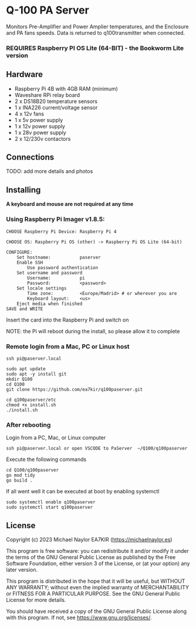 # Q-100 PA Server
Monitors Pre-Amplifier and Power Amplier temperatures, and the Enclosure and PA fans speeds. Data is returned to q100transmitter when connected.
### REQUIRES Raspberry PI OS Lite (64-BIT) - the Bookworm Lite version

## Hardware
- Raspberry Pi 4B with 4GB RAM (minimum)
- Waveshare RPi relay board
- 2 x DS18B20 temperature sensors
- 1 x INA226 current/voltage sensor
- 4 x 12v fans
- 1 x 5v power supply
- 1 x 12v power supply
- 1 x 28v power supply
- 2 x 12/230v contactors

## Connections
TODO: add more details and photos

## Installing
**A keyboard and mouse are not required at any time**

### Using Raspberry Pi Imager v1.8.5:
```
CHOOSE Raspberry Pi Device: Raspberry Pi 4

CHOOSE OS: Raspberry Pi OS (other) -> Raspberry Pi OS Lite (64-bit)

CONFIGURE:
	Set hostname:			paserver
	Enable SSH
		Use password authentication
	Set username and password
		Username:			pi
		Password: 			<password>
	Set locale settings
		Time zone:			<Europe/Madrid> # or wherever you are
		Keyboard layout:	<us>
	Eject media when finished
SAVE and WRITE
```

Insert the card into the Raspberry Pi and switch on

NOTE: the Pi will reboot during the install, so please allow it to complete

### Remote login from a Mac, PC or Linux host
```
ssh pi@paserver.local

sudo apt update
sudo apt -y install git
mkdir Q100
cd Q100
git clone https://github.com/ea7kir/q100paserver.git

cd q100paserver/etc
chmod +x install.sh
./install.sh
```

### After rebooting
Login from a PC, Mac, or Linux computer
```
ssh pi@paserver.local or open VSCODE to PaServer  ~/Q100/q100paserver
```
Execute the following commands
```
cd Q100/q100paserver
go mod tidy
go build .
```
If all went well it can be executed at boot by enabling systemctl
```
sudo systemctl enable q100paserver
sudo systemctl start q100paserver
```

## License
Copyright (c) 2023 Michael Naylor EA7KIR (https://michaelnaylor.es)

This program is free software: you can redistribute it and/or modify it under the terms of the GNU General Public License as published by the Free Software Foundation, either version 3 of the License, or (at your option) any later version.

This program is distributed in the hope that it will be useful, but WITHOUT ANY WARRANTY; without even the implied warranty of MERCHANTABILITY or FITNESS FOR A PARTICULAR PURPOSE. See the GNU General Public License for more details.

You should have received a copy of the GNU General Public License along with this program. If not, see https://www.gnu.org/licenses/.

